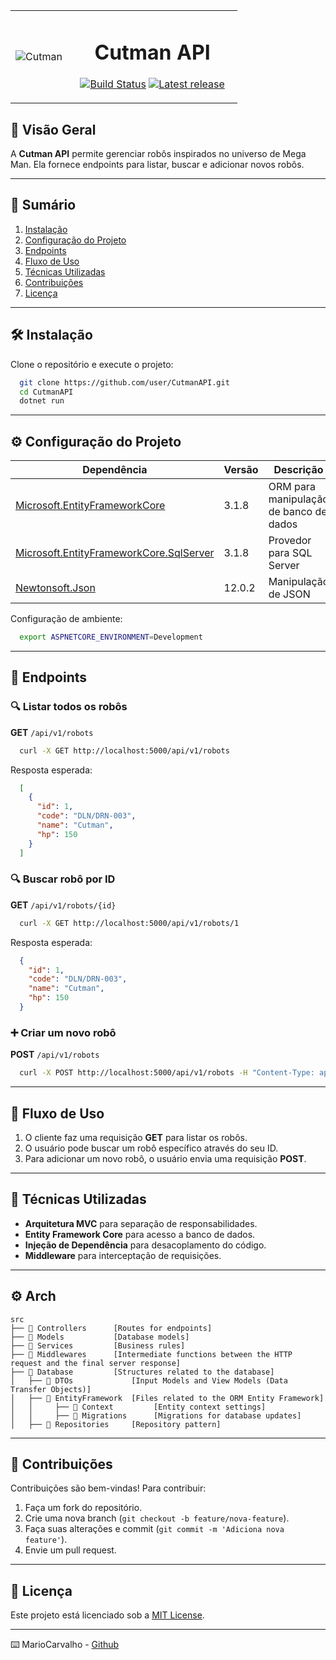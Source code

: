 <table align="center">
    <tr>
        <td align="center" width="25%">
            <img src="https://vignette.wikia.nocookie.net/megaman/images/2/22/Cutman.png" alt="Cutman">
        </td>
        <td align="center" width="75%">
          
# Cutman API
          
[![Build Status](https://img.shields.io/badge/build-passing-brightgreen)](https://github.com/user/repository/actions)
[![Latest release](https://img.shields.io/github/v/release/user/CutmanAPI)](https://github.com/user/CutmanAPI/releases/latest)
        </td>
    </tr>
</table>

## 📌 Visão Geral
A **Cutman API** permite gerenciar robôs inspirados no universo de Mega Man. Ela fornece endpoints para listar, buscar e adicionar novos robôs. 

---
## 📖 Sumário
1. [Instalação](#instalação)
2. [Configuração do Projeto](#configuração-do-projeto)
3. [Endpoints](#endpoints)
4. [Fluxo de Uso](#fluxo-de-uso)
5. [Técnicas Utilizadas](#técnicas-utilizadas)
6. [Contribuições](#contribuições)
7. [Licença](#licença)

---
## 🛠️ Instalação
Clone o repositório e execute o projeto:
```sh
  git clone https://github.com/user/CutmanAPI.git
  cd CutmanAPI
  dotnet run
```

---
## ⚙️ Configuração do Projeto
| Dependência | Versão | Descrição |
|-------------|--------|-----------|
| [Microsoft.EntityFrameworkCore](https://www.nuget.org/packages/Microsoft.EntityFrameworkCore/) | 3.1.8 | ORM para manipulação de banco de dados |
| [Microsoft.EntityFrameworkCore.SqlServer](https://www.nuget.org/packages/Microsoft.EntityFrameworkCore.SqlServer/) | 3.1.8 | Provedor para SQL Server |
| [Newtonsoft.Json](https://www.nuget.org/packages/Newtonsoft.Json/) | 12.0.2 | Manipulação de JSON |

Configuração de ambiente:
```sh
  export ASPNETCORE_ENVIRONMENT=Development
```

---
## 🚀 Endpoints
### 🔍 Listar todos os robôs
**GET** `/api/v1/robots`
```sh
  curl -X GET http://localhost:5000/api/v1/robots
```
Resposta esperada:
```json
  [
    {
      "id": 1,
      "code": "DLN/DRN-003",
      "name": "Cutman",
      "hp": 150
    }
  ]
```

### 🔍 Buscar robô por ID
**GET** `/api/v1/robots/{id}`
```sh
  curl -X GET http://localhost:5000/api/v1/robots/1
```
Resposta esperada:
```json
  {
    "id": 1,
    "code": "DLN/DRN-003",
    "name": "Cutman",
    "hp": 150
  }
```

### ➕ Criar um novo robô
**POST** `/api/v1/robots`
```sh
  curl -X POST http://localhost:5000/api/v1/robots -H "Content-Type: application/json" -d '{ "name": "NewRobot", "code": "DLN/DRN-004", "hp": 200 }'
```

---
## 🔄 Fluxo de Uso
1. O cliente faz uma requisição **GET** para listar os robôs.
2. O usuário pode buscar um robô específico através do seu ID.
3. Para adicionar um novo robô, o usuário envia uma requisição **POST**.

---
## 📌 Técnicas Utilizadas
- **Arquitetura MVC** para separação de responsabilidades.
- **Entity Framework Core** para acesso a banco de dados.
- **Injeção de Dependência** para desacoplamento do código.
- **Middleware** para interceptação de requisições.

---
## :gear: Arch

```🌐
src
├── 📂 Controllers      [Routes for endpoints]
├── 📂 Models           [Database models]
├── 📂 Services         [Business rules]
├── 📂 Middlewares      [Intermediate functions between the HTTP request and the final server response]
├── 📂 Database         [Structures related to the database]
│   ├── 📂 DTOs             [Input Models and View Models (Data Transfer Objects)]
│   ├── 📂 EntityFramework  [Files related to the ORM Entity Framework]
│   │     ├── 📂 Context         [Entity context settings]
│   │     ├── 📂 Migrations      [Migrations for database updates]
│   ├── 📂 Repositories     [Repository pattern]
```

---
## 🤝 Contribuições
Contribuições são bem-vindas! Para contribuir:
1. Faça um fork do repositório.
2. Crie uma nova branch (`git checkout -b feature/nova-feature`).
3. Faça suas alterações e commit (`git commit -m 'Adiciona nova feature'`).
4. Envie um pull request.

---
## 📜 Licença
Este projeto está licenciado sob a [MIT License](https://opensource.org/licenses/MIT).

---
⌨️ MarioCarvalho -
[Github](https://github.com/MarioECNacimento)
